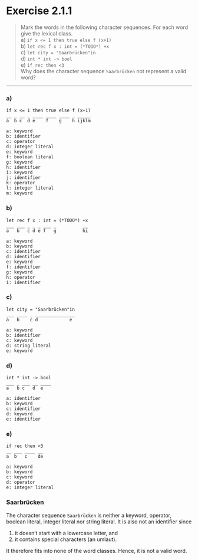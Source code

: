 # Exercise 2.1.1

> Mark the words in the following character sequences.
> For each word give the lexical class.  
> a) `if x <= 1 then true else f (x+1)`  
> b) `let rec f x : int = (*TODO*) +x`  
> c) `let city = "Saarbrücken"in`  
> d) `int * int -> bool`  
> e) `if rec then <3`  
> Why does the character sequence `Saarbrücken` not represent a valid word?

---

### a)

```text
if x <= 1 then true else f (x+1)
__ _ __ _ ____ ____ ____ _ _____
a  b c  d e    f    g    h ijklm

a: keyword
b: identifier
c: operator
d: integer literal
e: keyword
f: boolean literal
g: keyword
h: identifier
i: keyword
j: identifier
k: operator
l: integer literal
m: keyword
```

### b)

```text
let rec f x : int = (*TODO*) +x
___ ___ _ _ _ ___ _          __
a   b   c d e f   g          hi

a: keyword
b: keyword
c: identifier
d: identifier
e: keyword
f: identifier
g: keyword
h: operator
i: identifier
```

### c)

```text
let city = "Saarbrücken"in
___ ____ _ _______________
a   b    c d            e

a: keyword
b: identifier
c: keyword
d: string literal
e: keyword
```

### d)

```text
int * int -> bool
___ _ ___ __ ____
a   b c   d  e

a: identifier
b: keyword
c: identifier
d: keyword
e: identifier
```

### e)

```text
if rec then <3
__ ___ ____ __
a  b   c    de

a: keyword
b: keyword
c: keyword
d: operator
e: integer literal
```

### Saarbrücken

The character sequence `Saarbrücken` is neither a keyword, operator, boolean literal, integer literal nor string literal.
It is also not an identifier since
1. it doesn’t start with a lowercase letter, and
2. it contains special characters (an umlaut).

It therefore fits into none of the word classes.
Hence, it is not a valid word.
